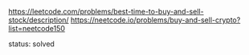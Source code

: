 https://leetcode.com/problems/best-time-to-buy-and-sell-stock/description/
https://neetcode.io/problems/buy-and-sell-crypto?list=neetcode150

status: solved